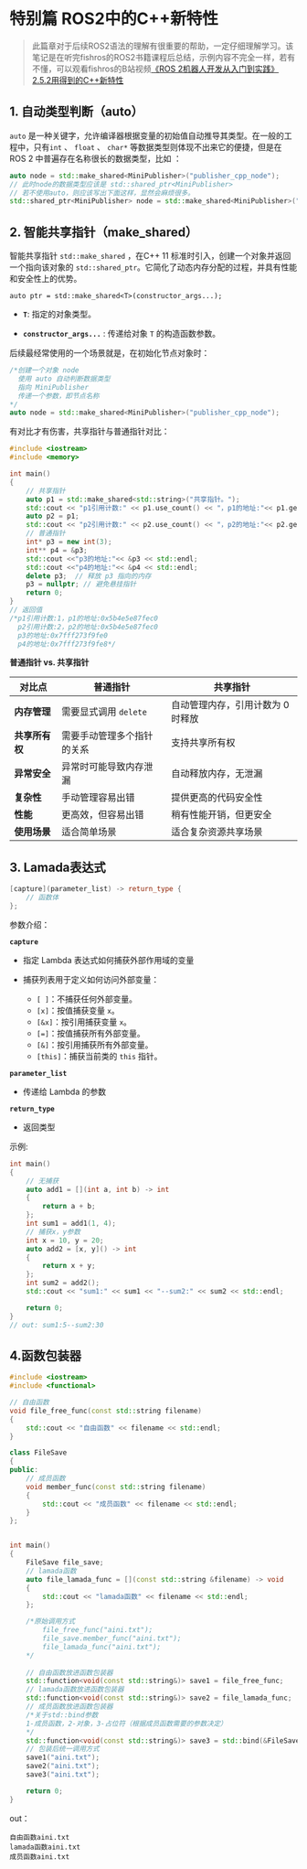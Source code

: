 # 特别篇 ROS2中的C++新特性

> 此篇章对于后续ROS2语法的理解有很重要的帮助，一定仔细理解学习。该笔记是在听完fishros的ROS2书籍课程后总结，示例内容不完全一样，若有不懂，可以观看fishros的B站视频[《ROS 2机器人开发从入门到实践》2.5.2用得到的C++新特性](https://www.bilibili.com/video/BV1CRWWeoEso/?spm_id_from=333.1007.top_right_bar_window_history.content.click&vd_source=9360af603fa540663a17ba65dbad6a7d)

## 1. 自动类型判断（auto）

`auto` 是一种关键字，允许编译器根据变量的初始值自动推导其类型。在一般的工程中，只有`int` 、 `float` 、 `char*` 等数据类型则体现不出来它的便捷，但是在ROS 2 中普遍存在名称很长的数据类型，比如 ：

```c++
auto node = std::make_shared<MiniPublisher>("publisher_cpp_node");
// 此时node的数据类型应该是 std::shared_ptr<MiniPublisher> 
// 若不使用auto，则应该写出下面这样，显然会麻烦很多。
std::shared_ptr<MiniPublisher> node = std::make_shared<MiniPublisher>("publisher_cpp_node");
```

## 2. 智能共享指针（make_shared）

智能共享指针 `std::make_shared` ，在C++ 11 标准时引入，创建一个对象并返回一个指向该对象的 `std::shared_ptr`。它简化了动态内存分配的过程，并具有性能和安全性上的优势。

```shell
auto ptr = std::make_shared<T>(constructor_args...);
```

- **`T`**: 指定的对象类型。

- **`constructor_args...`** : 传递给对象 `T` 的构造函数参数。

后续最经常使用的一个场景就是，在初始化节点对象时：

```c++
/*创建一个对象 node
  使用 auto 自动判断数据类型
  指向 MiniPublisher 
  传递一个参数，即节点名称
*/
auto node = std::make_shared<MiniPublisher>("publisher_cpp_node");
```

有对比才有伤害，共享指针与普通指针对比：

```c++
#include <iostream>
#include <memory>

int main()
{
    // 共享指针
    auto p1 = std::make_shared<std::string>("共享指针。");
    std::cout << "p1引用计数:" << p1.use_count() << "，p1的地址:"<< p1.get() << std::endl;
    auto p2 = p1;
    std::cout << "p2引用计数:" << p2.use_count() << "，p2的地址:"<< p2.get() << std::endl;
    // 普通指针
    int* p3 = new int(3);
    int** p4 = &p3;
    std::cout <<"p3的地址:"<< &p3 << std::endl;
    std::cout <<"p4的地址:"<< &p4 << std::endl;
	delete p3;  // 释放 p3 指向的内存
    p3 = nullptr; // 避免悬挂指针
    return 0;
}
// 返回值
/*p1引用计数:1，p1的地址:0x5b4e5e87fec0
  p2引用计数:2，p2的地址:0x5b4e5e87fec0
  p3的地址:0x7fff273f9fe0
  p4的地址:0x7fff273f9fe8*/
```

 **普通指针 vs. 共享指针**

| **对比点**     | **普通指针**               | **共享指针**                      |
| -------------- | -------------------------- | --------------------------------- |
| **内存管理**   | 需要显式调用 `delete`      | 自动管理内存，引用计数为 0 时释放 |
| **共享所有权** | 需要手动管理多个指针的关系 | 支持共享所有权                    |
| **异常安全**   | 异常时可能导致内存泄漏     | 自动释放内存，无泄漏              |
| **复杂性**     | 手动管理容易出错           | 提供更高的代码安全性              |
| **性能**       | 更高效，但容易出错         | 稍有性能开销，但更安全            |
| **使用场景**   | 适合简单场景               | 适合复杂资源共享场景              |

## 3. Lamada表达式

```c++
[capture](parameter_list) -> return_type {
    // 函数体
};
```

参数介绍：

**`capture`**

- 指定 Lambda 表达式如何捕获外部作用域的变量

- 捕获列表用于定义如何访问外部变量：

  - `[ ]`：不捕获任何外部变量。
  - `[x]`：按值捕获变量 `x`。
  - `[&x]`：按引用捕获变量 `x`。
  - `[=]`：按值捕获所有外部变量。
  - `[&]`：按引用捕获所有外部变量。
  - `[this]`：捕获当前类的 `this` 指针。

**`parameter_list`**

- 传递给 Lambda 的参数

**`return_type`**

- 返回类型

示例:

```c++
int main()
{
    // 无捕获
    auto add1 = [](int a, int b) -> int
    {
        return a + b;
    };
    int sum1 = add1(1, 4);
    // 捕获x，y参数
    int x = 10, y = 20;
    auto add2 = [x, y]() -> int
    {
        return x + y;
    };
    int sum2 = add2();
    std::cout << "sum1:" << sum1 << "--sum2:" << sum2 << std::endl;

    return 0;
}
// out: sum1:5--sum2:30
```

## 4.函数包装器

```c++
#include <iostream>
#include <functional>

// 自由函数
void file_free_func(const std::string filename) 
{
    std::cout << "自由函数" << filename << std::endl;
}

class FileSave
{
public:
    // 成员函数
    void member_func(const std::string filename)
    {
        std::cout << "成员函数" << filename << std::endl;
    }
};


int main()
{
    FileSave file_save;
    // lamada函数
    auto file_lamada_func = [](const std::string &filename) -> void
    {
        std::cout << "lamada函数" << filename << std::endl;
    };

    /*原始调用方式
        file_free_func("aini.txt");
        file_save.member_func("aini.txt");
        file_lamada_func("aini.txt");
    */
    
    // 自由函数放进函数包装器
    std::function<void(const std::string&)> save1 = file_free_func;
    // lamada函数放进函数包装器
    std::function<void(const std::string&)> save2 = file_lamada_func;
    // 成员函数放进函数包装器
    /*关于std::bind参数
    1-成员函数，2-对象，3-占位符（根据成员函数需要的参数决定）
    */
    std::function<void(const std::string&)> save3 = std::bind(&FileSave::member_func, &file_save, std::placeholders::_1);
    // 包装后统一调用方式
    save1("aini.txt");
    save2("aini.txt");
    save3("aini.txt");

    return 0;
}
```

out：

```
自由函数aini.txt
lamada函数aini.txt
成员函数aini.txt
```

